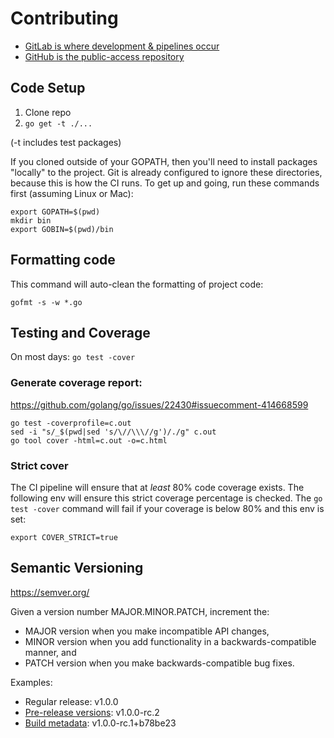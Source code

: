 # Contributing
* [GitLab is where development & pipelines occur](https://gitlab.com/centerorbit/depcharge)
* [GitHub is the public-access repository](https://github.com/centerorbit/depcharge)

## Code Setup
1. Clone repo
1. `go get -t ./...`

(-t includes test packages)


If you cloned outside of your GOPATH, then you'll need to install packages "locally" to the project. Git is already configured to ignore these directories, because this is how the CI runs. To get up and going, run these commands first (assuming Linux or Mac):
```
export GOPATH=$(pwd)
mkdir bin
export GOBIN=$(pwd)/bin
```

## Formatting code

This command will auto-clean the formatting of project code:

`gofmt -s -w *.go`

## Testing and Coverage

On most days:
`go test -cover`

### Generate coverage report:
https://github.com/golang/go/issues/22430#issuecomment-414668599

```
go test -coverprofile=c.out
sed -i "s/_$(pwd|sed 's/\//\\\//g')/./g" c.out
go tool cover -html=c.out -o=c.html
```

### Strict cover
The CI pipeline will ensure that at _least_ 80% code coverage exists. The following env will ensure this strict coverage percentage is checked. The `go test -cover` command will fail if your coverage is below 80% and this env is set:

`export COVER_STRICT=true`

## Semantic Versioning
https://semver.org/

Given a version number MAJOR.MINOR.PATCH, increment the:

* MAJOR version when you make incompatible API changes,
* MINOR version when you add functionality in a backwards-compatible manner, and
* PATCH version when you make backwards-compatible bug fixes.

Examples:

* Regular release: v1.0.0
* [Pre-release versions](https://semver.org/#spec-item-9): v1.0.0-rc.2
* [Build metadata](https://semver.org/#spec-item-10): v1.0.0-rc.1+b78be23